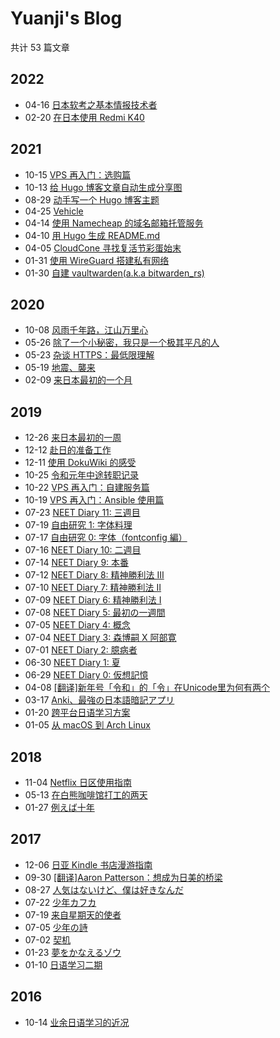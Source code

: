 # Yuanji's Blog

共计 53 篇文章
## 2022
- 04-16 [日本软考之基本情报技术者](content/posts/日本软考之基本情报技术者/index.md)
- 02-20 [在日本使用 Redmi K40](content/posts/在日本使用RedmiK40/index.md)
## 2021
- 10-15 [VPS 再入门：选购篇](content/posts/VPS再入门：选购篇/index.md)
- 10-13 [给 Hugo 博客文章自动生成分享图](content/posts/给Hugo博客文章自动生成分享图/index.md)
- 08-29 [动手写一个 Hugo 博客主题](content/posts/动手写一个Hugo主题/index.md)
- 04-25 [Vehicle](content/posts/Vehicle/index.md)
- 04-14 [使用 Namecheap 的域名邮箱托管服务](content/posts/使用Namecheap的域名邮箱托管服务/index.md)
- 04-10 [用 Hugo 生成 README.md](content/posts/用Hugo生成README.md/index.md)
- 04-05 [CloudCone 寻找复活节彩蛋始末](content/posts/CloudCone寻找复活节彩蛋始末/index.md)
- 01-31 [使用 WireGuard 搭建私有网络](content/posts/使用WireGuard搭建私有网络/index.md)
- 01-30 [自建 vaultwarden(a.k.a bitwarden_rs)](content/posts/自建vaultwarden/index.md)
## 2020
- 10-08 [风雨千年路，江山万里心](content/posts/风雨千年路，江山万里心/index.md)
- 05-26 [除了一个小秘密，我只是一个极其平凡的人](content/posts/除了一个小秘密，我只是一个极其平凡的人/index.md)
- 05-23 [杂谈 HTTPS：最低限理解](content/posts/杂谈HTTPS：最低限理解/index.md)
- 05-19 [地震、襲来](content/posts/地震、襲来/index.md)
- 02-09 [来日本最初的一个月](content/posts/来日本最初的一个月/index.md)
## 2019
- 12-26 [来日本最初的一周](content/posts/来日本最初的一周/index.md)
- 12-12 [赴日的准备工作](content/posts/赴日的准备工作/index.md)
- 12-11 [使用 DokuWiki 的感受](content/posts/使用DokuWiki的感受/index.md)
- 10-25 [令和元年中途转职记录](content/posts/令和元年中途转职记录/index.md)
- 10-22 [VPS 再入门：自建服务篇](content/posts/VPS再入门：自建服务篇/index.md)
- 10-19 [VPS 再入门：Ansible 使用篇](content/posts/VPS再入门：Ansible使用篇/index.md)
- 07-23 [NEET Diary 11: 三週目](content/posts/NEETDiary11：三週目/index.md)
- 07-19 [自由研究 1: 字体料理](content/posts/自由研究1：字体料理/index.md)
- 07-17 [自由研究 0: 字体（fontconfig 編）](content/posts/自由研究0：字体（fontconfig編）/index.md)
- 07-16 [NEET Diary 10: 二週目](content/posts/NEETDiary10：二週目/index.md)
- 07-14 [NEET Diary 9: 本番](content/posts/NEETDiary9：本番/index.md)
- 07-12 [NEET Diary 8: 精神勝利法 Ⅲ](content/posts/NEETDiary8：精神勝利法Ⅲ/index.md)
- 07-10 [NEET Diary 7: 精神勝利法 Ⅱ](content/posts/NEETDiary7：精神勝利法Ⅱ/index.md)
- 07-09 [NEET Diary 6: 精神勝利法 Ⅰ](content/posts/NEETDiary6：精神勝利法Ⅰ/index.md)
- 07-08 [NEET Diary 5: 最初の一週間](content/posts/NEETDiary5：最初の一週間/index.md)
- 07-05 [NEET Diary 4: 概念](content/posts/NEETDiary4：概念/index.md)
- 07-04 [NEET Diary 3: 森博嗣 X 阿部寛](content/posts/NEETDiary3：森博嗣X阿部寛/index.md)
- 07-01 [NEET Diary 2: 臆病者](content/posts/NEETDiary2：臆病者/index.md)
- 06-30 [NEET Diary 1: 夏](content/posts/NEETDiary1：夏/index.md)
- 06-29 [NEET Diary 0: 仮想記憶](content/posts/NEETDiary0：仮想記憶/index.md)
- 04-08 [[翻译]新年号「令和」的「令」在Unicode里为何有两个](content/posts/[翻译]新年号「令和」的「令」在Unicode里为何有两个/index.md)
- 03-17 [Anki、最強の日本語暗記アプリ](content/posts/Anki、最強の日本語暗記アプリ/index.md)
- 01-20 [跨平台日语学习方案](content/posts/跨平台日语学习方案/index.md)
- 01-05 [从 macOS 到 Arch Linux](content/posts/从macOS到ArchLinux/index.md)
## 2018
- 11-04 [Netflix 日区使用指南](content/posts/Netflix日区使用指南/index.md)
- 05-13 [在白熊咖啡馆打工的两天](content/posts/在白熊咖啡馆打工的两天/index.md)
- 01-27 [例えば十年](content/posts/例えば十年/index.md)
## 2017
- 12-06 [日亚 Kindle 书店漫游指南](content/posts/日亚Kindle书店漫游指南/index.md)
- 09-30 [[翻译]Aaron Patterson：想成为日美的桥梁](content/posts/[翻译]Aaron_Patterson：想成为日美的桥梁/index.md)
- 08-27 [人気はないけど、僕は好きなんだ](content/posts/人気はないけど、僕は好きなんだ/index.md)
- 07-22 [少年カフカ](content/posts/少年カフカ/index.md)
- 07-19 [来自星期天的使者](content/posts/来自星期天的使者/index.md)
- 07-05 [少年の詩](content/posts/少年の詩/index.md)
- 07-02 [契机](content/posts/契机/index.md)
- 01-23 [夢をかなえるゾウ](content/posts/夢をかなえるゾウ/index.md)
- 01-10 [日语学习二期](content/posts/日语学习二期/index.md)
## 2016
- 10-14 [业余日语学习的近况](content/posts/业余日语学习的近况/index.md)
